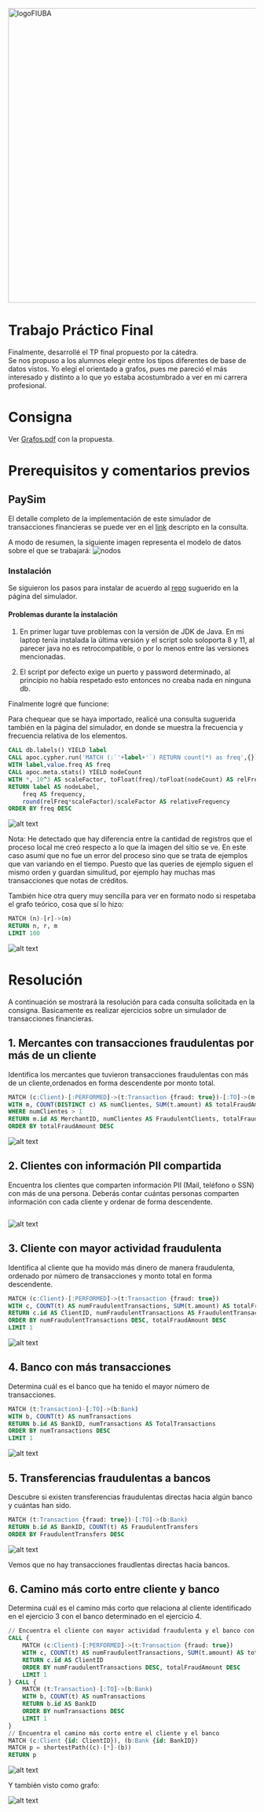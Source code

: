 <img src="https://github.com/hernancontigiani/ceia_memorias_especializacion/raw/master/Figures/logoFIUBA.jpg" alt="logoFIUBA" width="600">

# Trabajo Práctico Final
Finalmente, desarrollé el TP final propuesto por la cátedra. \
Se nos propuso a los alumnos elegir entre los tipos diferentes de base de datos vistos. Yo elegí el orientado a grafos, pues me pareció el más interesado y distinto a lo que yo estaba acostumbrado a ver en mi carrera profesional.

# Consigna
Ver [Grafos.pdf](Grafos.pdf) con la propuesta.

# Prerequisitos y comentarios previos

## PaySim
El detalle completo de la implementación de este simulador de transacciones financieras se puede ver en el [link](https://www.sisu.io/posts/paysim-part2/) descripto en la consulta.

A modo de resumen, la siguiente imagen representa el modelo de datos sobre el que se trabajará:
<img src="img/paysim-2.1.0.png" alt="nodos" >

### Instalación
Se siguieron los pasos para instalar de acuerdo al [repo](https://github.com/voutilad/paysim-demo) suguerido en la página del simulador.

#### Problemas durante la instalación
1. En primer lugar tuve problemas con la versión de JDK de Java. En mi laptop tenía instalada la última versión y el script solo soloporta 8 y 11, al parecer java no es retrocompatible, o por lo menos entre las versiones mencionadas.

2. El script por defecto exige un puerto y password determinado, al principio no había respetado esto entonces no creaba nada en ninguna db.

Finalmente logré que funcione:

Para chequear que se haya importado, realicé una consulta suguerida también en la página del simulador, en donde se muestra la frecuencia y frecuencia relativa de los elementos.

```sql
CALL db.labels() YIELD label
CALL apoc.cypher.run('MATCH (:`'+label+'`) RETURN count(*) as freq',{}) YIELD value
WITH label,value.freq AS freq
CALL apoc.meta.stats() YIELD nodeCount
WITH *, 10^3 AS scaleFactor, toFloat(freq)/toFloat(nodeCount) AS relFreq
RETURN label AS nodeLabel,
    freq AS frequency,
    round(relFreq*scaleFactor)/scaleFactor AS relativeFrequency
ORDER BY freq DESC
```
![alt text](img/query_00.png)

Nota: He detectado que hay diferencia entre la cantidad de registros que el proceso local me creó respecto a lo que la imagen del sitio se ve. En este caso asumí que no fue un error del proceso sino que se trata de ejemplos que van variando en el tiempo. Puesto que las queries de ejemplo siguen el mismo orden y guardan simulitud, por ejemplo hay muchas mas transacciones que notas de créditos. 

También hice otra query muy sencilla para ver en formato nodo si respetaba el grafo teórico, cosa que sí lo hizo:
```sql
MATCH (n)-[r]->(m)
RETURN n, r, m
LIMIT 100
```
![alt text](img/query_00_1.png)

# Resolución
A continuación se mostrará la resolución para cada consulta solicitada en la consigna. Basicamente es realizar ejercicios sobre un simulador de transacciones financieras.

## 1. Mercantes con transacciones fraudulentas por más de un cliente 
Identifica los mercantes que tuvieron transacciones fraudulentas con más de un cliente,ordenados en forma descendente por monto total. 

```sql
MATCH (c:Client)-[:PERFORMED]->(t:Transaction {fraud: true})-[:TO]->(m:Merchant)
WITH m, COUNT(DISTINCT c) AS numClientes, SUM(t.amount) AS totalFraudAmount
WHERE numClientes > 1
RETURN m.id AS MerchantID, numClientes AS FraudulentClients, totalFraudAmount AS TotalFraudAmount
ORDER BY totalFraudAmount DESC
```
![alt text](img/query_01.png)


## 2. Clientes con información PII compartida 
Encuentra los clientes que comparten información PII (Mail, teléfono o SSN) con más de una persona. Deberás contar cuántas personas comparten información con cada cliente y ordenar de forma descendente. 
```sql

```
![alt text](img/query_02.png)

## 3. Cliente con mayor actividad fraudulenta 
Identifica al cliente que ha movido más dinero de manera fraudulenta, ordenado por número de transacciones y monto total en forma descendente. 
```sql
MATCH (c:Client)-[:PERFORMED]->(t:Transaction {fraud: true})
WITH c, COUNT(t) AS numFraudulentTransactions, SUM(t.amount) AS totalFraudAmount
RETURN c.id AS ClientID, numFraudulentTransactions AS FraudulentTransactions, totalFraudAmount AS TotalFraudAmount
ORDER BY numFraudulentTransactions DESC, totalFraudAmount DESC
LIMIT 1
```
![alt text](img/query_03.png)

## 4. Banco con más transacciones 
Determina cuál es el banco que ha tenido el mayor número de transacciones. 
```sql
MATCH (t:Transaction)-[:TO]->(b:Bank)
WITH b, COUNT(t) AS numTransactions
RETURN b.id AS BankID, numTransactions AS TotalTransactions
ORDER BY numTransactions DESC
LIMIT 1
```
![alt text](img/query_04.png)

## 5. Transferencias fraudulentas a bancos 
Descubre si existen transferencias fraudulentas directas hacia algún banco y cuántas han sido. 
```sql
MATCH (t:Transaction {fraud: true})-[:TO]->(b:Bank)
RETURN b.id AS BankID, COUNT(t) AS FraudulentTransfers
ORDER BY FraudulentTransfers DESC
```
![alt text](img/query_05.png)

Vemos que no hay transacciones fraudlentas directas hacia bancos.

## 6. Camino más corto entre cliente y banco 
Determina cuál es el camino más corto que relaciona al cliente identificado en el ejercicio 3 con el banco determinado en el ejercicio 4. 
```sql
// Encuentra el cliente con mayor actividad fraudulenta y el banco con más transacciones
CALL {
    MATCH (c:Client)-[:PERFORMED]->(t:Transaction {fraud: true})
    WITH c, COUNT(t) AS numFraudulentTransactions, SUM(t.amount) AS totalFraudAmount
    RETURN c.id AS ClientID
    ORDER BY numFraudulentTransactions DESC, totalFraudAmount DESC
    LIMIT 1
} CALL {
    MATCH (t:Transaction)-[:TO]->(b:Bank)
    WITH b, COUNT(t) AS numTransactions
    RETURN b.id AS BankID
    ORDER BY numTransactions DESC
    LIMIT 1
}
// Encuentra el camino más corto entre el cliente y el banco
MATCH (c:Client {id: ClientID}), (b:Bank {id: BankID})
MATCH p = shortestPath((c)-[*]-(b))
RETURN p
```
![alt text](img/query_06.png)
 
 Y también visto como grafo:

 ![alt text](img/query_06_1.png)

